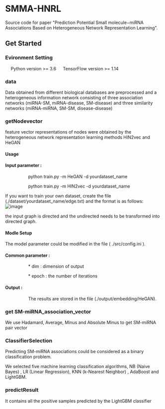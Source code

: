 # SMMA-HNRL
Source code for paper "Prediction Potential Small molecule−miRNA Associations Based on Heterogeneous Network Representation Learning”.
## Get Started
### Evironment Setting
   Python version >= 3.6
   TensorFlow version >= 1.14
### data
Data obtained from different biological databases are preprocessed and a heterogeneous information network consisting of three association networks (miRNA-SM, miRNA-disease, SM-disease) and three similarity networks (miRNA-miRNA, SM-SM, disease-disease)
### getNodevector
feature vector representations of nodes were obtained by the heterogeneous network representation learning methods HIN2vec and HeGAN
#### Usage
#### Input parameter :
 
      python train.py -m HeGAN -d yourdataset_name
      
      python train.py -m HIN2vec -d yourdataset_name
      
   If you want to train your own dataset, create the file (./dataset/yourdataset_name/edge.txt) and the format is as follows:
       ![image](https://user-images.githubusercontent.com/111487195/185327563-3f3a872d-8cab-49b0-a328-459b68264b06.png)
       
the input graph is directed and the undirected needs to be transformed into directed graph.
       
#### Modle Setup
   The model parameter could be modified in the file ( ./src/config.ini ).
       
#### Common parameter :
      * dim : dimension of output
      
      * epoch : the number of iterations
      
 #### Output :
     
      The results are stored in the file (./output/embedding/HeGAN).
 ### get SM-miRNA_association_vector
 We use Hadamard, Average, Minus and Absolute Minus to get SM-miRNA pair vector
 ### ClassifierSelection
  Predicting SM-miRNA associations could be considered as a binary classification problem. 
  
  We selected five machine learning classification algorithms, NB (Naive Bayes) , LR (Linear Regression), KNN (k-Nearest Neighbor) , AdaBoost and LightGBM.
  ### predictResult
  It contains all the positive samples predicted by the LightGBM classifier
